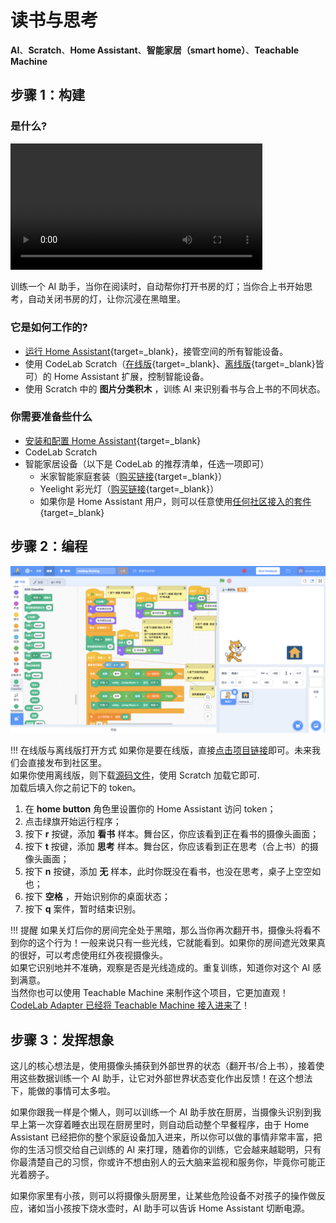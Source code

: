 # 读书与思考

**AI**、**Scratch**、**Home Assistant**、**智能家居（smart home）**、**Teachable Machine**

## 步骤 1：构建

### 是什么?

<video width="80%" src="/video/1583984194594670.mp4" controls="controls"></video>

训练一个 AI 助手，当你在阅读时，自动帮你打开书房的灯；当你合上书开始思考，自动关闭书房的灯，让你沉浸在黑暗里。

### 它是如何工作的?

-   [运行 Home Assistant](/Neverland/HA){target=\_blank}，接管空间的所有智能设备。
-   使用 CodeLab Scratch（[在线版](http://scratch3v3.codelab.club/){target=\_blank}、[离线版](https://www.codelab.club/blog/codelab-download/){target=\_blank}皆可）的 Home Assistant 扩展，控制智能设备。
-   使用 Scratch 中的 **图片分类积木** ，训练 AI 来识别看书与合上书的不同状态。

### 你需要准备些什么

-   [安装和配置 Home Assistant](/Neverland/HA){target=\_blank}
-   CodeLab Scratch
-   智能家居设备（以下是 CodeLab 的推荐清单，任选一项即可）
    -   米家智能家庭套装（[购买链接](https://item.mi.com/product/5708.html){target=\_blank}）
    -   Yeelight 彩光灯（[购买链接](https://www.yeelight.com/zh_CN/product/lemon-color){target=\_blank}）
    -   如果你是 Home Assistant 用户，则可以任意使用[任何社区接入的套件](https://www.home-assistant.io/integrations/){target=\_blank}

## 步骤 2：编程

![](/img/bfad7206e13a0eaca82005bb7125f4f5.png)

!!! 在线版与离线版打开方式
    如果你是要在线版，直接[点击项目链接](https://scratch.codelab.club/projects/24/editor/)即可。未来我们会直接发布到社区里。<!--https://scratch3v3.codelab.club/?sb3url=https://adapter.codelab.club/sb3/reading-thinking.sb3-->  
    如果你使用离线版，则下载[源码文件](/sb3/reading-thinking.sb3)，使用 Scratch 加载它即可.  
    加载后填入你之前记下的 token。

1. 在 **home button** 角色里设置你的 Home Assistant 访问 token；
2. 点击绿旗开始运行程序；
3. 按下 **r** 按键，添加 **看书** 样本。舞台区，你应该看到正在看书的摄像头画面；
4. 按下 **t** 按键，添加 **思考** 样本。舞台区，你应该看到正在思考（合上书）的摄像头画面；
5. 按下 **n** 按键，添加 **无** 样本，此时你既没在看书，也没在思考，桌子上空空如也；
6. 按下 **空格** ，开始识别你的桌面状态；
7. 按下 **q** 案件，暂时结束识别。

!!! 提醒
    如果关灯后你的房间完全处于黑暗，那么当你再次翻开书，摄像头将看不到你的这个行为！一般来说只有一些光线，它就能看到。如果你的房间遮光效果真的很好，可以考虑使用红外夜视摄像头。  
    如果它识别地并不准确，观察是否是光线造成的。重复训练，知道你对这个 AI 感到满意。  
    当然你也可以使用 Teachable Machine 来制作这个项目，它更加直观！ [CodeLab Adapter 已经将 Teachable Machine 接入进来了](https://www.codelab.club/blog/adapter-teachable-machine/)！  


## 步骤 3：发挥想象
这儿的核心想法是，使用摄像头捕获到外部世界的状态（翻开书/合上书），接着使用这些数据训练一个 AI 助手，让它对外部世界状态变化作出反馈！在这个想法下，能做的事情可太多啦。

如果你跟我一样是个懒人，则可以训练一个 AI 助手放在厨房，当摄像头识别到我早上第一次穿着睡衣出现在厨房里时，则自动启动整个早餐程序，由于 Home Assistant 已经把你的整个家庭设备加入进来，所以你可以做的事情非常丰富，把你的生活习惯交给自己训练的 AI 来打理，随着你的训练，它会越来越聪明，只有你最清楚自己的习惯，你或许不想由别人的云大脑来监视和服务你，毕竟你可能正光着膀子。

如果你家里有小孩，则可以将摄像头厨房里，让某些危险设备不对孩子的操作做反应，诸如当小孩按下烧水壶时，AI 助手可以告诉 Home Assistant 切断电源。
